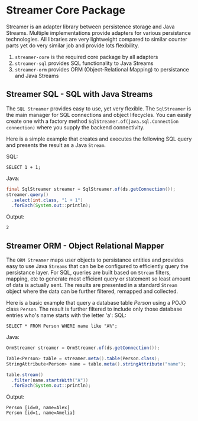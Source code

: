 # Streamer Core Package
Streamer is an adapter library between persistence storage and Java Streams. Multiple implementations provide adapters for various persistance technologies. All libraries are very lightweight compared to similar counter parts yet do very similar job and provide lots flexibility.

1. `streamer-core` is the required core package by all adapters
1. `streamer-sql` provides SQL functionality to Java Streams
1. `streamer-orm` provides ORM (Object-Relational Mapping) to persistance and Java Streams

## Streamer SQL - SQL with Java Streams
The `SQL Streamer` provides easy to use, yet very flexible. The `SqlStreamer` is the main manager for SQL connections and object lifecycles. You can easily create one with a factory method `SqlStreamer.of(java.sql.Connection connection)` where you supply the backend connectivity.

Here is a simple example that creates and executes the following SQL query and presents the result as a Java `Stream`.

SQL:
```
SELECT 1 + 1;
```
Java:
```java
final SqlStreamer streamer = SqlStreamer.of(ds.getConnection());
streamer.query()
  .select(int.class, "1 + 1")
  .forEach(System.out::println);
```
Output:
```
2
```
## Streamer ORM - Object Relational Mapper
The `ORM Streamer` maps user objects to persistance entities and provides easy to use Java `Streams` that can be be configured to efficiently query the persistance layer. For SQL, queries are built based on `Stream` filters, mapping, etc to generate most efficient query or statement so least amount of data is actually sent. The results are presented in a standard `Stream` object where the data can be further filtered, remapped and collected.

Here is a basic example that query a database table *Person* using a POJO class `Person`. The result is further filtered to include only those database entries who's name starts with the letter 'a':
SQL:
```
SELECT * FROM Person WHERE name like "A%";
```
Java:
```java
OrmStreamer streamer = OrmStreamer.of(ds.getConnection());

Table<Person> table = streamer.meta().table(Person.class);
StringAttribute<Person> name = table.meta().stringAttribute("name");

table.stream()
  .filter(name.startsWith("A"))
  .forEach(System.out::println);
```
Output:
```
Person [id=0, name=Alex]
Person [id=1, name=Amelia]
```
